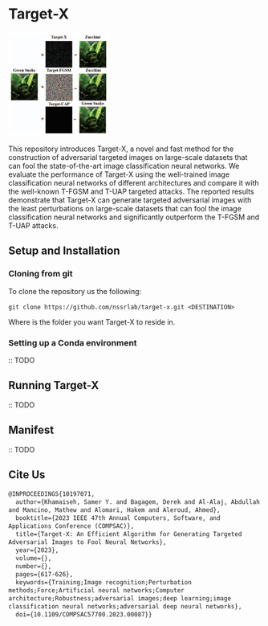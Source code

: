 # Target-X

<img src="assets/targetx_snake.png" alt="Sample adversarial examples generated with Target-X, T-FGSM, adn T-UAP" width="200"/>

This repository introduces Target-X, a novel and fast method for the construction of adversarial targeted images on large-scale datasets that can fool the state-of-the-art image classification neural networks. We evaluate the performance of Target-X using the well-trained image classification neural networks of different architectures and compare it with the well-known T-FGSM and T-UAP targeted attacks. The reported results demonstrate that Target-X can generate targeted adversarial images with the least perturbations on large-scale datasets that can fool the image classification neural networks and significantly outperform the T-FGSM and T-UAP attacks.

## Setup and Installation
### Cloning from git
To clone the repository us the following:
```
git clone https://github.com/nssrlab/target-x.git <DESTINATION>
```
Where <DESTINATION> is the folder you want Target-X to reside in.

### Setting up a Conda environment
:: TODO

## Running Target-X
:: TODO

## Manifest
:: TODO

## Cite Us
```
@INPROCEEDINGS{10197071,
  author={Khamaiseh, Samer Y. and Bagagem, Derek and Al-Alaj, Abdullah and Mancino, Mathew and Alomari, Hakem and Aleroud, Ahmed},
  booktitle={2023 IEEE 47th Annual Computers, Software, and Applications Conference (COMPSAC)}, 
  title={Target-X: An Efficient Algorithm for Generating Targeted Adversarial Images to Fool Neural Networks}, 
  year={2023},
  volume={},
  number={},
  pages={617-626},
  keywords={Training;Image recognition;Perturbation methods;Force;Artificial neural networks;Computer architecture;Robustness;adversarial images;deep learning;image classification neural networks;adversarial deep neural networks},
  doi={10.1109/COMPSAC57700.2023.00087}}
```
